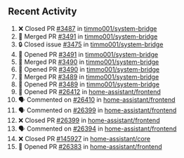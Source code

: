 ## Recent Activity

<!--START_SECTION:activity-->
1. ❌ Closed PR [#3487](https://github.com/timmo001/system-bridge/pull/3487) in [timmo001/system-bridge](https://github.com/timmo001/system-bridge)
2. 🎉 Merged PR [#3491](https://github.com/timmo001/system-bridge/pull/3491) in [timmo001/system-bridge](https://github.com/timmo001/system-bridge)
3. 🔒 Closed issue [#3475](https://github.com/timmo001/system-bridge/issues/3475) in [timmo001/system-bridge](https://github.com/timmo001/system-bridge)
4. 💪 Opened PR [#3491](https://github.com/timmo001/system-bridge/pull/3491) in [timmo001/system-bridge](https://github.com/timmo001/system-bridge)
5. 🎉 Merged PR [#3490](https://github.com/timmo001/system-bridge/pull/3490) in [timmo001/system-bridge](https://github.com/timmo001/system-bridge)
6. 💪 Opened PR [#3490](https://github.com/timmo001/system-bridge/pull/3490) in [timmo001/system-bridge](https://github.com/timmo001/system-bridge)
7. 🎉 Merged PR [#3489](https://github.com/timmo001/system-bridge/pull/3489) in [timmo001/system-bridge](https://github.com/timmo001/system-bridge)
8. 💪 Opened PR [#3489](https://github.com/timmo001/system-bridge/pull/3489) in [timmo001/system-bridge](https://github.com/timmo001/system-bridge)
9. 💪 Opened PR [#26412](https://github.com/home-assistant/frontend/pull/26412) in [home-assistant/frontend](https://github.com/home-assistant/frontend)
10. 🗣 Commented on [#26410](https://github.com/home-assistant/frontend/issues/26410) in [home-assistant/frontend](https://github.com/home-assistant/frontend)
11. 🗣 Commented on [#26399](https://github.com/home-assistant/frontend/issues/26399) in [home-assistant/frontend](https://github.com/home-assistant/frontend)
12. ❌ Closed PR [#26399](https://github.com/home-assistant/frontend/pull/26399) in [home-assistant/frontend](https://github.com/home-assistant/frontend)
13. 🗣 Commented on [#26394](https://github.com/home-assistant/frontend/issues/26394) in [home-assistant/frontend](https://github.com/home-assistant/frontend)
14. ❌ Closed PR [#145927](https://github.com/home-assistant/core/pull/145927) in [home-assistant/core](https://github.com/home-assistant/core)
15. 💪 Opened PR [#26383](https://github.com/home-assistant/frontend/pull/26383) in [home-assistant/frontend](https://github.com/home-assistant/frontend)
<!--END_SECTION:activity-->
